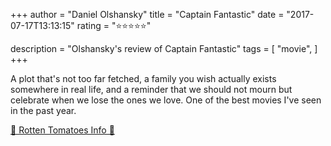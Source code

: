+++
author = "Daniel Olshansky"
title = "Captain Fantastic"
date = "2017-07-17T13:13:15"
rating = "⭐⭐⭐⭐⭐"

description = "Olshansky's review of Captain Fantastic"
tags = [
    "movie",
]
+++


A plot that's not too far fetched, a family you wish actually exists somewhere in real life, and a reminder that we should not mourn but celebrate when we lose the ones we love. One of the best movies I've seen in the past year.

[🍅 Rotten Tomatoes Info 🍅](https://www.rottentomatoes.com//m/captain_fantastic)